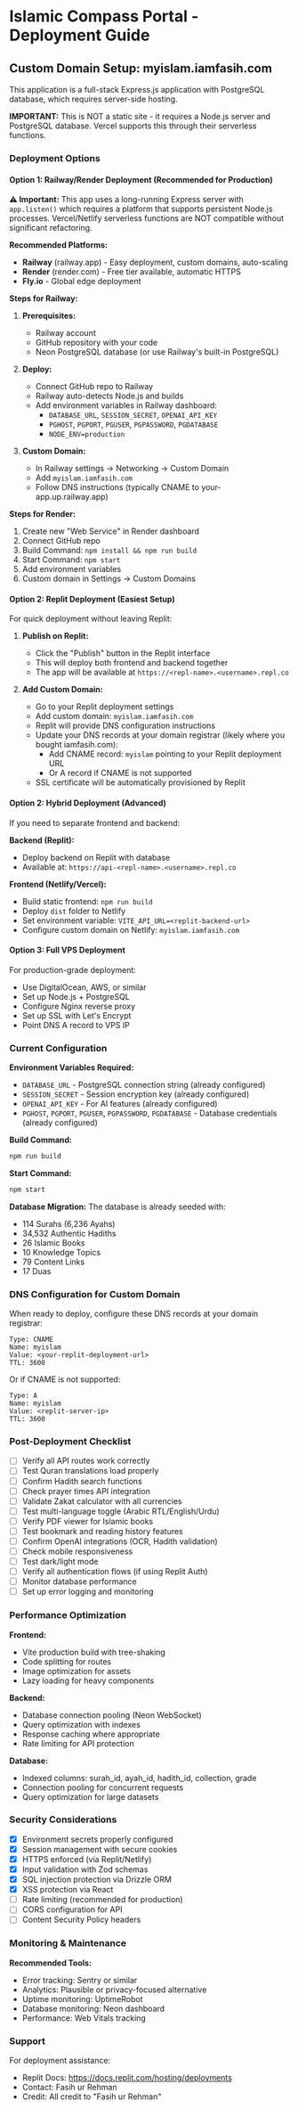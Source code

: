 # Islamic Compass Portal - Deployment Guide

## Custom Domain Setup: myislam.iamfasih.com

This application is a full-stack Express.js application with PostgreSQL database, which requires server-side hosting.

**IMPORTANT:** This is NOT a static site - it requires a Node.js server and PostgreSQL database. Vercel supports this through their serverless functions.

### Deployment Options

#### Option 1: Railway/Render Deployment (Recommended for Production)
**⚠️ Important:** This app uses a long-running Express server with `app.listen()` which requires a platform that supports persistent Node.js processes. Vercel/Netlify serverless functions are NOT compatible without significant refactoring.

**Recommended Platforms:**
- **Railway** (railway.app) - Easy deployment, custom domains, auto-scaling
- **Render** (render.com) - Free tier available, automatic HTTPS
- **Fly.io** - Global edge deployment

**Steps for Railway:**
1. **Prerequisites:**
   - Railway account
   - GitHub repository with your code
   - Neon PostgreSQL database (or use Railway's built-in PostgreSQL)

2. **Deploy:**
   - Connect GitHub repo to Railway
   - Railway auto-detects Node.js and builds
   - Add environment variables in Railway dashboard:
     - `DATABASE_URL`, `SESSION_SECRET`, `OPENAI_API_KEY`
     - `PGHOST`, `PGPORT`, `PGUSER`, `PGPASSWORD`, `PGDATABASE`
     - `NODE_ENV=production`

3. **Custom Domain:**
   - In Railway settings → Networking → Custom Domain
   - Add `myislam.iamfasih.com`
   - Follow DNS instructions (typically CNAME to your-app.up.railway.app)

**Steps for Render:**
1. Create new "Web Service" in Render dashboard
2. Connect GitHub repo
3. Build Command: `npm install && npm run build`
4. Start Command: `npm start`
5. Add environment variables
6. Custom domain in Settings → Custom Domains

#### Option 2: Replit Deployment (Easiest Setup)
For quick deployment without leaving Replit:

1. **Publish on Replit:**
   - Click the "Publish" button in the Replit interface
   - This will deploy both frontend and backend together
   - The app will be available at `https://<repl-name>.<username>.repl.co`

2. **Add Custom Domain:**
   - Go to your Replit deployment settings
   - Add custom domain: `myislam.iamfasih.com`
   - Replit will provide DNS configuration instructions
   - Update your DNS records at your domain registrar (likely where you bought iamfasih.com):
     - Add CNAME record: `myislam` pointing to your Replit deployment URL
     - Or A record if CNAME is not supported
   - SSL certificate will be automatically provisioned by Replit

#### Option 2: Hybrid Deployment (Advanced)
If you need to separate frontend and backend:

**Backend (Replit):**
- Deploy backend on Replit with database
- Available at: `https://api-<repl-name>.<username>.repl.co`

**Frontend (Netlify/Vercel):**
- Build static frontend: `npm run build`
- Deploy `dist` folder to Netlify
- Set environment variable: `VITE_API_URL=<replit-backend-url>`
- Configure custom domain on Netlify: `myislam.iamfasih.com`

#### Option 3: Full VPS Deployment
For production-grade deployment:
- Use DigitalOcean, AWS, or similar
- Set up Node.js + PostgreSQL
- Configure Nginx reverse proxy
- Set up SSL with Let's Encrypt
- Point DNS A record to VPS IP

### Current Configuration

**Environment Variables Required:**
- `DATABASE_URL` - PostgreSQL connection string (already configured)
- `SESSION_SECRET` - Session encryption key (already configured)
- `OPENAI_API_KEY` - For AI features (already configured)
- `PGHOST`, `PGPORT`, `PGUSER`, `PGPASSWORD`, `PGDATABASE` - Database credentials (already configured)

**Build Command:**
```bash
npm run build
```

**Start Command:**
```bash
npm start
```

**Database Migration:**
The database is already seeded with:
- 114 Surahs (6,236 Ayahs)
- 34,532 Authentic Hadiths
- 26 Islamic Books
- 10 Knowledge Topics
- 79 Content Links
- 17 Duas

### DNS Configuration for Custom Domain

When ready to deploy, configure these DNS records at your domain registrar:

```
Type: CNAME
Name: myislam
Value: <your-replit-deployment-url>
TTL: 3600
```

Or if CNAME is not supported:

```
Type: A
Name: myislam
Value: <replit-server-ip>
TTL: 3600
```

### Post-Deployment Checklist

- [ ] Verify all API routes work correctly
- [ ] Test Quran translations load properly
- [ ] Confirm Hadith search functions
- [ ] Check prayer times API integration
- [ ] Validate Zakat calculator with all currencies
- [ ] Test multi-language toggle (Arabic RTL/English/Urdu)
- [ ] Verify PDF viewer for Islamic books
- [ ] Test bookmark and reading history features
- [ ] Confirm OpenAI integrations (OCR, Hadith validation)
- [ ] Check mobile responsiveness
- [ ] Test dark/light mode
- [ ] Verify all authentication flows (if using Replit Auth)
- [ ] Monitor database performance
- [ ] Set up error logging and monitoring

### Performance Optimization

**Frontend:**
- Vite production build with tree-shaking
- Code splitting for routes
- Image optimization for assets
- Lazy loading for heavy components

**Backend:**
- Database connection pooling (Neon WebSocket)
- Query optimization with indexes
- Response caching where appropriate
- Rate limiting for API protection

**Database:**
- Indexed columns: surah_id, ayah_id, hadith_id, collection, grade
- Connection pooling for concurrent requests
- Query optimization for large datasets

### Security Considerations

- [x] Environment secrets properly configured
- [x] Session management with secure cookies
- [x] HTTPS enforced (via Replit/Netlify)
- [x] Input validation with Zod schemas
- [x] SQL injection protection via Drizzle ORM
- [x] XSS protection via React
- [ ] Rate limiting (recommended for production)
- [ ] CORS configuration for API
- [ ] Content Security Policy headers

### Monitoring & Maintenance

**Recommended Tools:**
- Error tracking: Sentry or similar
- Analytics: Plausible or privacy-focused alternative
- Uptime monitoring: UptimeRobot
- Database monitoring: Neon dashboard
- Performance: Web Vitals tracking

### Support

For deployment assistance:
- Replit Docs: https://docs.replit.com/hosting/deployments
- Contact: Fasih ur Rehman
- Credit: All credit to "Fasih ur Rehman"
